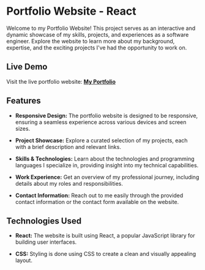 # Portfolio Website - React

Welcome to my Portfolio Website! This project serves as an interactive and dynamic showcase of my skills, projects, and experiences as a software engineer. Explore the website to learn more about my background, expertise, and the exciting projects I've had the opportunity to work on.

## Live Demo

Visit the live portfolio website: [**My Portfolio**](https://portfolio-dxi1-oeteh3rjd-kapillondhe.vercel.app/)

## Features

- **Responsive Design:** The portfolio website is designed to be responsive, ensuring a seamless experience across various devices and screen sizes.

- **Project Showcase:** Explore a curated selection of my projects, each with a brief description and relevant links.

- **Skills & Technologies:** Learn about the technologies and programming languages I specialize in, providing insight into my technical capabilities.

- **Work Experience:** Get an overview of my professional journey, including details about my roles and responsibilities.

- **Contact Information:** Reach out to me easily through the provided contact information or the contact form available on the website.

## Technologies Used

- **React:** The website is built using React, a popular JavaScript library for building user interfaces.

- **CSS:** Styling is done using CSS to create a clean and visually appealing layout.

